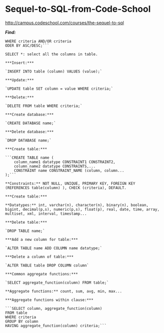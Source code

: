 # Sequel-to-SQL-from-Code-School
http://campus.codeschool.com/courses/the-sequel-to-sql

***Find:***

```SELECT column FROM table 
WHERE criteria AND/OR criteria 
ODER BY ASC/DESC;```

SELECT *: select all the columns in table.

***Insert:***

`INSERT INTO table (column) VALUES (value);`

***Update:***

`UPDATE table SET column = value WHERE criteria;`

***Delete:***

`DELETE FROM table WHERE criteria;`

***Create database:***

`CREATE DATABASE name;`

***Delete database:***

`DROP DATABASE name;`

***Create table:***

```CREATE TABLE name ( 
    column_name1 datatype CONSTRAINT1 CONSTRAINT2, 
    column_name2 datatype CONSTRAINTS,...
    CONSTRAINT name CONSTRAINT_NAME (column, column...
);```

**Constraints:** NOT NULL, UNIQUE, PRIMARY KEY, FOREIGN KEY (REFERENCES table(column) ), CHECK (criteria), DEFAULT.

***Create table:***

**Datatypes:** int, varchar(n), character(n), binary(n), boolean, bigint, decimal(p,s), numeric(p,s), float(p), real, date, time, array, multiset, xml, interval, timestamp...

***Delete table:***

`DROP TABLE name;`

***Add a new column for table:***

`ALTER TABLE name ADD COLUMN name datatype;`

***Delete a column of table:***

`ALTER TABLE table DROP COLUMN column`

***Common aggregate functions:***

`SELECT aggregate_function(column) FROM table;`

**Aggregate functions:** count, sum, avg, min, max...

***Aggregate functions within clause:***

```SELECT column, aggregate_function(column) 
FROM table 
WHERE criteria 
GROUP BY column 
HAVING aggregate_function(column) criteria;```


